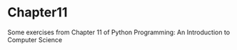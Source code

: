 Chapter11
=========

Some exercises from Chapter 11 of Python Programming: An Introduction to Computer Science